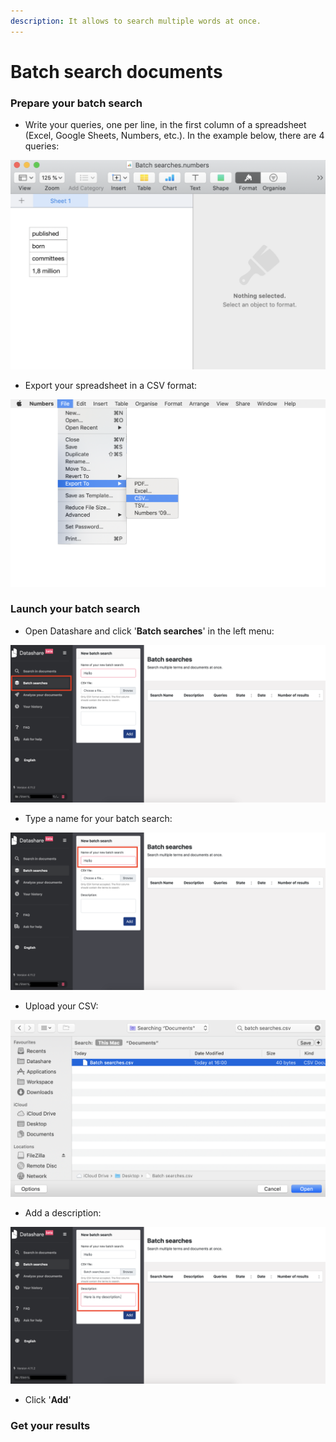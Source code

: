 ```yaml
---
description: It allows to search multiple words at once.
---
```


# Batch search documents

### Prepare your batch search

* Write your queries, one per line, in the first column of a spreadsheet \(Excel, Google Sheets, Numbers, etc.\). In the example below, there are 4 queries:

![](../.gitbook/assets/screenshot-2019-09-25-at-16.06.40.png)

* Export your spreadsheet in a CSV format:

![](../.gitbook/assets/screenshot-2019-09-25-at-16.10.06.png)

### Launch your batch search

* Open Datashare and click '**Batch searches**' in the left menu:

![](../.gitbook/assets/screenshot-2019-09-25-at-15.59.44-copy.png)

* Type a name for your batch search:

![](../.gitbook/assets/screenshot-2019-09-25-at-15.59.44-copy-2.png)

* Upload your CSV:

![](../.gitbook/assets/screenshot-2019-09-25-at-16.01.05.png)

* Add a description:

![](../.gitbook/assets/screenshot-2019-09-25-at-16.01.23.png)

* Click '**Add**'

### Get your results

